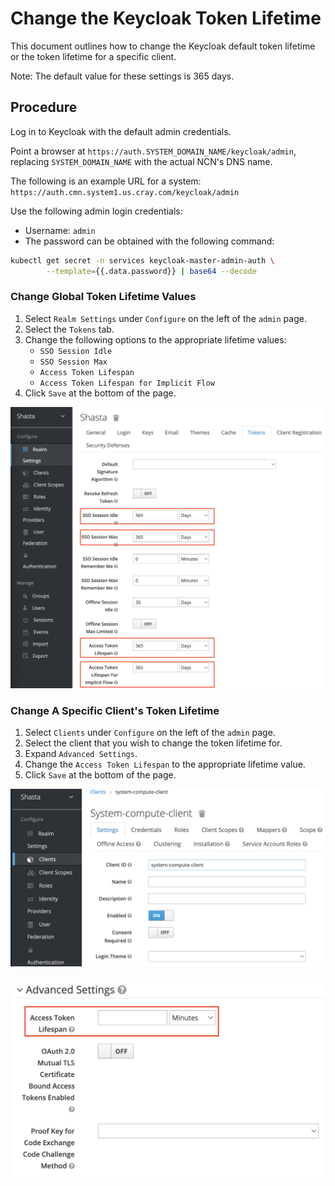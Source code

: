 # Change the Keycloak Token Lifetime

This document outlines how to change the Keycloak default token lifetime or the token
lifetime for a specific client.

Note: The default value for these settings is 365 days.

## Procedure

Log in to Keycloak with the default admin credentials.

Point a browser at `https://auth.SYSTEM_DOMAIN_NAME/keycloak/admin`, replacing `SYSTEM_DOMAIN_NAME` with the actual NCN's DNS name.

The following is an example URL for a system: `https://auth.cmn.system1.us.cray.com/keycloak/admin`

Use the following admin login credentials:

- Username: `admin`
- The password can be obtained with the following command:

```bash
kubectl get secret -n services keycloak-master-admin-auth \
        --template={{.data.password}} | base64 --decode
```

### Change Global Token Lifetime Values

1. Select `Realm Settings` under `Configure` on the left of the `admin` page.
1. Select the `Tokens` tab.
1. Change the following options to the appropriate lifetime values:
   - `SSO Session Idle`
   - `SSO Session Max`
   - `Access Token Lifespan`
   - `Access Token Lifespan for Implicit Flow`
1. Click `Save` at the bottom of the page.

![Global Token Lifetime Options](../../img/operations/Keycloak_Global_Token_Lifetime.png)

### Change A Specific Client's Token Lifetime

1. Select `Clients` under `Configure` on the left of the `admin` page.
1. Select the client that you wish to change the token lifetime for.
1. Expand `Advanced Settings`.
1. Change the `Access Token Lifespan` to the appropriate lifetime value.
1. Click `Save` at the bottom of the page.

![Client Settings](../../img/operations/Keycloak_Client_Settings.png)

![Client Token Lifetime Options](../../img/operations/Keycloak_Client_Token_Lifetime.png)
